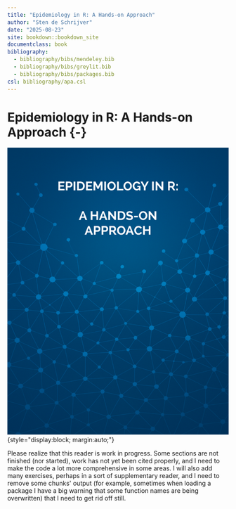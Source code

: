 ```yaml
--- 
title: "Epidemiology in R: A Hands-on Approach"
author: "Sten de Schrijver"
date: "2025-08-23"
site: bookdown::bookdown_site
documentclass: book
bibliography: 
  - bibliography/bibs/mendeley.bib
  - bibliography/bibs/greylit.bib
  - bibliography/bibs/packages.bib  
csl: bibliography/apa.csl
---
```

# Epidemiology in R: A Hands-on Approach {-}

![](cover.png){style="display:block; margin:auto;"}

Please realize that this reader is work in progress. Some sections are not finished (nor started), work has not yet been cited properly, and I need to make the code a lot more comprehensive in some areas. I will also add many exercises, perhaps in a sort of supplementary reader, and I need to remove some chunks' output (for example, sometimes when loading a package I have a big warning that some function names are being overwritten) that I need to get rid off still.




